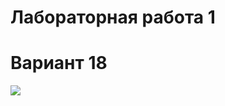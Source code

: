 # Лабораторная работа 1
# Вариант 18

![](https://github.com/zhenerenya/tssa_lab01/screens/screenshot_1/?raw=true)
